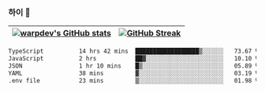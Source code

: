 
### 하이 👋
[![warpdev's GitHub stats](https://github-readme-stats.vercel.app/api?username=warpdev&show_icons=true&theme=vue-dark)](#) |[![GitHub Streak](https://github-readme-streak-stats.herokuapp.com/?user=warpdev&theme=dark)](#)
--- | --- |
<!--START_SECTION:waka-->

```txt
TypeScript          14 hrs 42 mins  ██████████████████▒░░░░░░   73.67 %
JavaScript          2 hrs           ██▓░░░░░░░░░░░░░░░░░░░░░░   10.10 %
JSON                1 hr 10 mins    █▒░░░░░░░░░░░░░░░░░░░░░░░   05.89 %
YAML                38 mins         ▓░░░░░░░░░░░░░░░░░░░░░░░░   03.19 %
.env file           23 mins         ▒░░░░░░░░░░░░░░░░░░░░░░░░   01.98 %
```

<!--END_SECTION:waka-->

<!--
**warpdev/warpdev** is a ✨ _special_ ✨ repository because its `README.md` (this file) appears on your GitHub profile.

Here are some ideas to get you started:

- 🔭 I’m currently working on ...
- 🌱 I’m currently learning ...
- 👯 I’m looking to collaborate on ...
- 🤔 I’m looking for help with ...
- 💬 Ask me about ...
- 📫 How to reach me: ...
- 😄 Pronouns: ...
- ⚡ Fun fact: ...
-->
